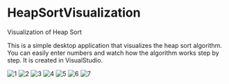 # HeapSortVisualization
Visualization of Heap Sort 

This is a simple desktop application that visualizes the heap sort algorithm. You can easily enter numbers and watch how the algorithm works step by step. It is created in VisualStudio.

![1](https://user-images.githubusercontent.com/79605705/111500376-9c088380-874c-11eb-8fcf-09e4c6c3883f.png)
![2](https://user-images.githubusercontent.com/79605705/111501103-59937680-874d-11eb-9741-9fb31bad523d.png)
![3](https://user-images.githubusercontent.com/79605705/111501115-5c8e6700-874d-11eb-82e5-07540b78aa6a.png)
![4](https://user-images.githubusercontent.com/79605705/111501124-5e582a80-874d-11eb-88b1-d0dd682f62f7.png)
![5](https://user-images.githubusercontent.com/79605705/111501130-6021ee00-874d-11eb-85b9-2b9bb6af1677.png)
![6](https://user-images.githubusercontent.com/79605705/111501142-62844800-874d-11eb-9760-26b3172fb979.png)
![7](https://user-images.githubusercontent.com/79605705/111501149-644e0b80-874d-11eb-8575-163c7bd4fe48.png)

